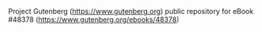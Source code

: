 Project Gutenberg (https://www.gutenberg.org) public repository for eBook #48378 (https://www.gutenberg.org/ebooks/48378)
